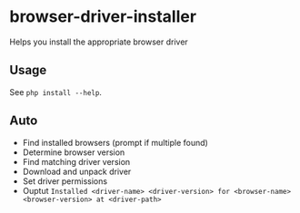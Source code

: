 # browser-driver-installer
Helps you install the appropriate browser driver 

## Usage
See `php install --help`.

## Auto
* Find installed browsers (prompt if multiple found)
* Determine browser version
* Find matching driver version
* Download and unpack driver
* Set driver permissions
* Ouptut `Installed <driver-name> <driver-version> for <browser-name> <browser-version> at <driver-path>`
